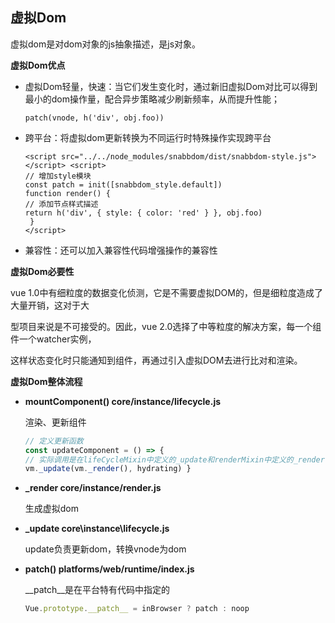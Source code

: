## 虚拟Dom

虚拟dom是对dom对象的js抽象描述，是js对象。

**虚拟Dom优点**

- 虚拟Dom轻量，快速：当它们发生变化时，通过新旧虚拟Dom对比可以得到最小的dom操作量，配合异步策略减少刷新频率，从而提升性能；

  ```
  patch(vnode, h('div', obj.foo))
  ```

- 跨平台：将虚拟dom更新转换为不同运⾏时特殊操作实现跨平台

  ```
  <script src="../../node_modules/snabbdom/dist/snabbdom-style.js"></script> <script>
  // 增加style模块
  const patch = init([snabbdom_style.default])
  function render() {
  // 添加节点样式描述
  return h('div', { style: { color: 'red' } }, obj.foo)
   }
  </script>
  ```

- 兼容性：还可以加⼊兼容性代码增强操作的兼容性

**虚拟Dom必要性**

vue 1.0中有细粒度的数据变化侦测，它是不需要虚拟DOM的，但是细粒度造成了⼤量开销，这对于⼤

型项⽬来说是不可接受的。因此，vue 2.0选择了中等粒度的解决⽅案，每⼀个组件⼀个watcher实例，

这样状态变化时只能通知到组件，再通过引⼊虚拟DOM去进⾏⽐对和渲染。

**虚拟Dom整体流程**

- **mountComponent() core/instance/lifecycle.js**

  渲染、更新组件

  ```js
  // 定义更新函数
  const updateComponent = () => {
  // 实际调⽤是在lifeCycleMixin中定义的_update和renderMixin中定义的_render
  vm._update(vm._render(), hydrating) }
  ```

- **_render core/instance/render.js**

  ⽣成虚拟dom

- **_update core\instance\lifecycle.js**

  update负责更新dom，转换vnode为dom

- **__patch__() platforms/web/runtime/index.js**

  __patch__是在平台特有代码中指定的

  ```js
  Vue.prototype.__patch__ = inBrowser ? patch : noop
  ```

  
